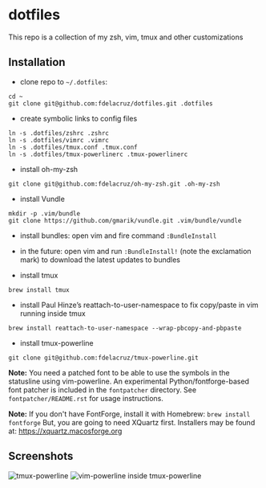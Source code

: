 # dotfiles

This repo is a collection of my zsh, vim, tmux and other customizations 

## Installation

* clone repo to `~/.dotfiles`:

```
cd ~
git clone git@github.com:fdelacruz/dotfiles.git .dotfiles
```

* create symbolic links to config files

```
ln -s .dotfiles/zshrc .zshrc
ln -s .dotfiles/vimrc .vimrc
ln -s .dotfiles/tmux.conf .tmux.conf
ln -s .dotfiles/tmux-powerlinerc .tmux-powerlinerc
```

* install oh-my-zsh

```
git clone git@github.com:fdelacruz/oh-my-zsh.git .oh-my-zsh
```

* install Vundle

```
mkdir -p .vim/bundle
git clone https://github.com/gmarik/vundle.git .vim/bundle/vundle
```

* install bundles: open vim and fire command `:BundleInstall`

* in the future: open vim and run `:BundleInstall!` (note the exclamation mark) to download the latest updates to bundles

* install tmux

```
brew install tmux
```

* install Paul Hinze’s reattach-to-user-namespace to fix copy/paste in vim
  running inside tmux

```
brew install reattach-to-user-namespace --wrap-pbcopy-and-pbpaste
```

* install tmux-powerline

```
git clone git@github.com:fdelacruz/tmux-powerline.git
```

**Note:** You need a patched font to be able to use the symbols in the 
statusline using vim-powerline. An experimental Python/fontforge-based font patcher is included in the ``fontpatcher`` directory. See ``fontpatcher/README.rst`` for usage
instructions.

**Note:** If you don't have FontForge, install it  with  Homebrew: ``brew install fontforge``
But, you are going to need XQuartz first. Installers may be found at: https://xquartz.macosforge.org

Screenshots
-----------
![tmux-powerline](http://i.imgur.com/bkgbd1Z.png "tmux-powerline")
![vim-powerline inside tmux-powerline](http://i.imgur.com/JatONQB.png "vim-powerline inside tmux-powerline")

